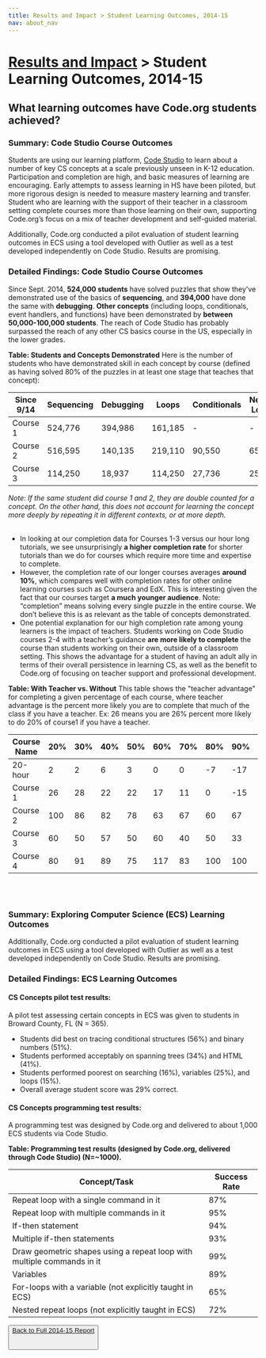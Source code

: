 ```yaml
---
title: Results and Impact > Student Learning Outcomes, 2014-15
nav: about_nav
---
```


# [Results and Impact](/about/impact) > Student Learning Outcomes, 2014-15

## What learning outcomes have Code.org students achieved?

### Summary: Code Studio Course Outcomes
Students are using our learning platform, [Code Studio](http://studio.code.org) to learn about a number of key CS concepts at a scale previously unseen in K-12 education. Participation and completion are high, and basic measures of learning are encouraging. Early attempts to assess learning in HS have been piloted, but more rigorous design is needed to measure mastery learning and transfer. Student who are learning with the support of their teacher in a classroom setting complete courses more than those learning on their own, supporting Code.org’s focus on a mix of teacher development and self-guided material. 

Additionally, Code.org conducted a pilot evaluation of student learning outcomes in ECS using a tool developed with Outlier as well as a test developed independently on Code Studio. Results are promising.

### Detailed Findings: Code Studio Course Outcomes

Since Sept. 2014, **524,000 students** have solved puzzles that show they’ve demonstrated use of the basics of **sequencing**, and **394,000** have done the same with **debugging**. **Other concepts** (including loops, conditionals, event handlers, and functions) have been demonstrated by **between 50,000-100,000 students**. The reach of Code Studio has probably surpassed the reach of any other CS basics course in the US, especially in the lower grades.

**Table: Students and Concepts Demonstrated**
Here is the number of students who have demonstrated skill in  each concept by course (defined as having solved 80% of the puzzles in at least one stage that teaches that concept):


| Since 9/14 | Sequencing | Debugging | Loops | Conditionals | Nested Loops | Event handlers | Functions |
|---|---|---|---|---|---|---|---|
| Course 1 | 524,776 | 394,986 | 161,185 | -  | -  |  124,559 | -  |
| Course 2 | 516,595 | 140,135 | 219,110 | 90,550 | 65,785 | 273,849 | -  |
| Course 3 | 114,250 | 18,937 | 114,250 | 27,736 | 25,008 | 24,716 | 45,878 |
*Note: If the same student did course 1 and 2, they are double counted for a concept. On the other hand, this does not account for learning the concept more deeply by repeating it in different contexts, or at more depth.*
<br/>
<br/>

- In looking at our completion data for Courses 1-3 versus our hour long tutorials, we see unsurprisingly **a higher completion rate** for shorter tutorials than we do for courses which require more time and expertise to complete. 
- However, the completion rate of our longer courses averages **around 10%**, which compares well with completion rates for other online learning courses such as Coursera and EdX. This is interesting given the fact that our courses target **a much younger audience**. Note: “completion” means solving every single puzzle in the entire course. We don’t believe this is as relevant as the table of concepts demonstrated.
- One potential explanation for our high completion rate among young learners is the impact of teachers. Students working on Code Studio courses 2-4 with a teacher’s guidance **are more likely to complete** the course than students working on their own, outside of a classroom setting. This shows the advantage for a student of having an adult ally in terms of their overall persistence in learning CS, as well as the benefit to Code.org of focusing on teacher support and professional development.

**Table: With Teacher vs. Without**
This table shows the "teacher advantage" for completing a given percentage of each course, where teacher advantage is the percent more likely you are to complete that much of the class if you have a teacher. Ex: 26 means you are 26% percent more likely to do 20% of course1 if you have a teacher.

| Course Name | 20% | 30% | 40% | 50% | 60% | 70% | 80% | 90% | 100%|
|---|---|---|---|---|---|---|---|---|---|
| 20-hour | 2 | 2 | 6 | 3 | 0 | 0 | -7 | -17 | -44 |
| Course 1 | 26 | 28 | 22 | 22 | 17 | 11 | 0 | -15 |-25 |
| Course 2 | 100 | 86 | 82 | 78 | 63 | 67 | 60 |67  | 100 |
| Course 3 | 60 | 50 | 57 | 50 | 60 | 40 | 50 | 33 | 100 |
| Course 4 | 80 | 91 | 89 | 75 | 117 | 83 | 100 | 100 | 100|
<br/>
<br/>

### Summary: Exploring Computer Science (ECS) Learning Outcomes
Additionally, Code.org conducted a pilot evaluation of student learning outcomes in ECS using a tool developed with Outlier as well as a test developed independently on Code Studio. Results are promising.

### Detailed Findings: ECS Learning Outcomes

#### CS Concepts pilot test results: 
A pilot test assessing certain concepts in ECS was given to students in Broward County, FL (N = 365).

- Students did best on tracing conditional structures (56%) and binary numbers (51%). 
- Students performed acceptably on spanning trees (34%) and HTML (41%). 
- Students performed poorest on searching (16%), variables (25%), and loops (15%).
- Overall average student score was 29% correct.

#### CS Concepts programming test results:
A programming test was designed by Code.org and delivered to about 1,000 ECS students via Code Studio.

**Table: Programming test results (designed by Code.org, delivered through Code Studio) (N=~1000).** 

|Concept/Task | Success Rate|
|---|---|
|Repeat loop with a single command in it | 87%|
|Repeat loop with multiple commands in it | 95%|
|If-then statement | 94%|
|Multiple if-then statements | 93%|
|Draw geometric shapes using a repeat loop with multiple commands in it | 99%|
|Variables | 89%|
|For-loops with a variable (not explicitly taught in ECS) | 65%|
|Nested repeat loops (not explicitly taught in ECS) | 72%|

[<button>Back to Full 2014-15 Report](/about/impact)<br /><br/>
